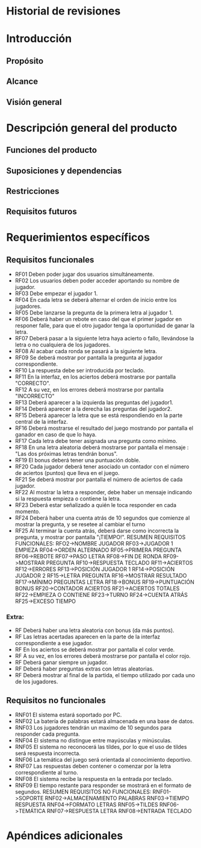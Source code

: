 # Historial de revisiones

  
# Introducción
## Propósito
## Alcance
## Visión general

# Descripción general del producto
## Funciones del producto
## Suposiciones y dependencias
## Restricciones
## Requisitos futuros

# Requerimientos específicos
## Requisitos funcionales
* RF01 Deben poder jugar dos usuarios simultáneamente. 
* RF02 Los usuarios deben poder acceder aportando su nombre de jugador.
* RF03 Debe empezar el jugador 1.
* RF04 En cada letra se deberá alternar el orden de inicio entre los jugadores.
* RF05 Debe lanzarse la pregunta de la primera letra al jugador 1.
* RF06 Deberá haber un rebote en caso del que el primer jugador en responer falle, para que el otro jugador tenga la oportunidad de ganar la letra.
* RF07 Deberá pasar a la siguiente letra haya acierto o fallo, llevándose la letra o no cualquiera de los jugadores.
* RF08 Al acabar cada ronda se pasará a la siguiente letra.
* RF09 Se deberá mostrar por pantalla la pregunta al jugador correspondiente. 
* RF10 La respuesta debe ser introducida por teclado.
* RF11 En la interfaz, en los aciertos deberá mostrarse por pantalla "CORRECTO".
* RF12 A su vez, en los errores deberá mostrarse por pantalla "INCORRECTO"
* RF13 Deberá aparecer a la izquierda las preguntas del jugador1.
* RF14 Deberá aparecer a la derecha las preguntas del jugador2.
* RF15 Deberá aparecer la letra que se está respondiendo en la parte central de la interfaz.
* RF16 Deberá mostrarse el resultado del juego mostrando por pantalla el ganador en caso de que lo haya.
* RF17 Cada letra debe tener asignada una pregunta como mínimo.
* RF18 En una letra aleatoria deberá mostrarse por pantalla el mensaje : "Las dos próximas letras tendrán bonus".
* RF19 El bonus deberá tener una puntuación doble.
* RF20 Cada jugador deberá tener asociado un contador con el número de aciertos (puntos) que lleva en el juego.
* RF21 Se deberá mostrar por pantalla el número de aciertos de cada jugador.
* RF22 Al mostrar la letra a responder, debe haber un mensaje indicando si la respuesta empieza o contiene la letra.
* RF23 Deberá estar señalizado a quién le toca responder en cada momento.
* RF24 Deberá haber una cuenta atrás de 10 segundos que comienze al mostrar la pregunta, y se resetee al cambiar el turno
* RF25 Al terminar la cuenta atrás, deberá darse como incorrecta la pregunta, y mostrar por pantalla "¡TIEMPO!".
RESUMEN REQUISITOS FUNCIONALES:
    RFO2->NOMBRE JUGADOR
    RF03->JUGADOR 1 EMPIEZA
    RF04->ORDEN ALTERNADO
    RF05->PRIMERA PREGUNTA
    RF06->REBOTE
    RF07->PASO LETRA
    RF08->FIN DE RONDA
    RF09->MOSTRAR PREGUNTA
    RF10->RESPUESTA TECLADO
    RF11->ACIERTOS
    RF12->ERRORES
    RF13->POSICIÓN JUGADOR 1
    RF14->POSICIÓN JUGADOR 2
    RF15->LETRA PREGUNTA
    RF16->MOSTRAR RESULTADO
    RF17->MÍNIMO PREGUNTAS LETRA
    RF18->BONUS
    RF19->PUNTUACIÓN BONUS
    RF20->CONTADOR ACIERTOS
    RF21->ACIERTOS TOTALES
    RF22->EMPIEZA O CONTIENE
    RF23->TURNO
    RF24->CUENTA ATRÁS
    RF25->EXCESO TIEMPO

### Extra:
* RF Deberá haber una letra aleatoria con bonus (da más puntos).
* RF Las letras acertadas aparecen en la parte de la interfaz correspondiente a ese jugador.
* RF En los aciertos se deberá mostrar por pantalla el color verde.
* RF A su vez, en los errores deberá mostrarse por pantalla el color rojo.
* RF Deberá ganar siempre un jugador.
* RF Deberá haber preguntas extras con letras aleatorias.
* RF Deberá mostrar al final de la partida, el tiempo utilizado por cada uno de los jugadores.


## Requisitos no funcionales
* RNF01 El sistema estará soportado por PC.
* RNF02 La batería de palabras estará almacenada en una base de datos.
* RNF03 Los jugadores tendrán un maximo de 10 segundos para responder cada pregunta.
* RNF04 El sistema no distingue entre mayúsculas y minúsculas.
* RNF05 El sistema no reconocerá las tildes, por lo que el uso de tildes será respuesta incorrecta.
* RNF06 La temática del juego será orientada al conocimiento deportivo.
* RNF07 Las respuestas deben contener o comenzar por la letra correspondiente al turno.
* RNF08 El sistema recibe la respuesta en la entrada por teclado.
* RNF09 El tiempo restante para responder se mostrará en el formato de segundos.
RESUMEN REQUISITOS NO FUNCIONALES:
    RNF01->SOPORTE
    RNF02->ALMACENAMIENTO PALABRAS
    RNF03->TIEMPO RESPUESTA
    RNF04->FORMATO LETRAS
    RNF05->TILDES
    RNF06->TEMÁTICA
    RNF07->RESPUESTA LETRA
    RNF08->ENTRADA TECLADO

# Apéndices adicionales
